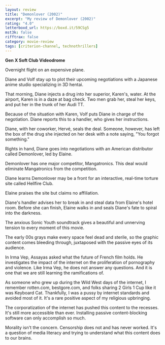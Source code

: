 ```yaml
---
layout: review
title: "Demonlover (2002)"
excerpt: "My review of Demonlover (2002)"
rating: "4.0"
letterboxd_url: https://boxd.it/59CSg5
mst3k: false
rifftrax: false
category: movie-review
tags: [criterion-channel, technothrillers]
---
```


<b>Gen X Soft Club Videodrome</b>

Overnight flight on an expensive plane.

Diane and Volf stay up to plot their upcoming negotiations with a Japanese anime studio specializing in 3D hentai.

That morning, Diane injects a drug into her superior, Karen's, water. At the airport, Karen is in a daze at bag check. Two men grab her, steal her keys, and put her in the trunk of her Audi TT.

Because of the situation with Karen, Volf puts Diane in charge of the negotiation. Diane reports this to a handler, who gives her instructions.

Diane, with her coworker, Hervé, seals the deal. Someone, however, has left the box of the drug she injected on her desk with a note saying, "You forgot something."

Rights in hand, Diane goes into negotiations with an American distributor called Demonlover, led by Elaine.

Demonlover has one major competitor, Mangatronics. This deal would eliminate Mangatronics from the competition.

Diane learns Demonlover may be a front for an interactive, real-time torture site called Hellfire Club.

Elaine praises the site but claims no affiliation.

Diane's handler advises her to break in and steal data from Elaine's hotel room. Before she can finish, Elaine walks in and seals Diane's fate to spiral into the darkness.

The anxious Sonic Youth soundtrack gives a beautiful and unnerving tension to every moment of this movie.

The early 00s grays make every space feel dead and sterile, so the graphic content comes bleeding through, juxtaposed with the passive eyes of its audience.

In Irma Vep, Assayas asked what the future of French film holds. He investigates the impact of the internet on the proliferation of pornography and violence. Like Irma Vep, he does not answer any questions. And it is one that we are still learning the ramifications of.

As someone who grew up during the Wild West days of the internet, I remember rotten.com, bestgore.com, and folks sharing 2 Girls 1 Cup like it was Keyboard Cat. Thankfully, I was a pussy by internet standards and avoided most of it. It's a rare positive aspect of my religious upbringing.

The corporatization of the internet has pushed this content to the recesses. It's still more accessible than ever. Installing passive content-blocking software can only accomplish so much.

Morality isn't the concern. Censorship does not and has never worked. It's a question of media literacy and trying to understand what this content does to our brains.
